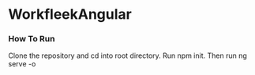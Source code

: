 # WorkfleekAngular

### How To Run
Clone the repository and cd into root directory.
Run npm init.
Then run ng serve -o
